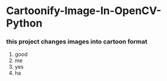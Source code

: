 # Cartoonify-Image-In-OpenCV-Python
### this project changes images into cartoon format

1. good
2. me
3. yes
  3. ha
